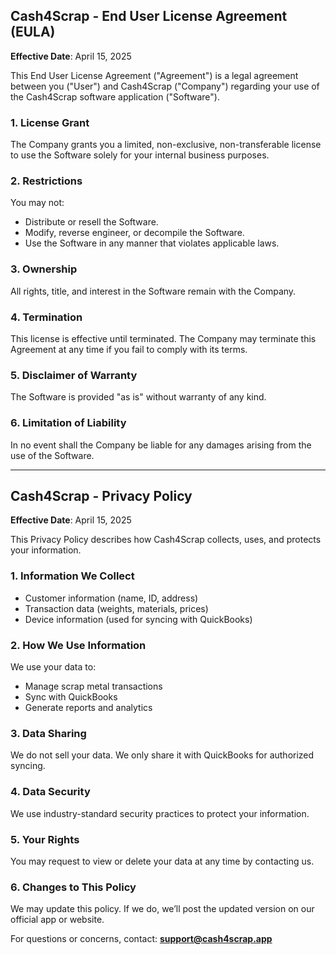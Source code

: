 ## Cash4Scrap - End User License Agreement (EULA)

**Effective Date**: April 15, 2025

This End User License Agreement ("Agreement") is a legal agreement between you ("User") and Cash4Scrap ("Company") regarding your use of the Cash4Scrap software application ("Software").

### 1. License Grant
The Company grants you a limited, non-exclusive, non-transferable license to use the Software solely for your internal business purposes.

### 2. Restrictions
You may not:
- Distribute or resell the Software.
- Modify, reverse engineer, or decompile the Software.
- Use the Software in any manner that violates applicable laws.

### 3. Ownership
All rights, title, and interest in the Software remain with the Company.

### 4. Termination
This license is effective until terminated. The Company may terminate this Agreement at any time if you fail to comply with its terms.

### 5. Disclaimer of Warranty
The Software is provided "as is" without warranty of any kind.

### 6. Limitation of Liability
In no event shall the Company be liable for any damages arising from the use of the Software.

---

## Cash4Scrap - Privacy Policy

**Effective Date**: April 15, 2025

This Privacy Policy describes how Cash4Scrap collects, uses, and protects your information.

### 1. Information We Collect
- Customer information (name, ID, address)
- Transaction data (weights, materials, prices)
- Device information (used for syncing with QuickBooks)

### 2. How We Use Information
We use your data to:
- Manage scrap metal transactions
- Sync with QuickBooks
- Generate reports and analytics

### 3. Data Sharing
We do not sell your data. We only share it with QuickBooks for authorized syncing.

### 4. Data Security
We use industry-standard security practices to protect your information.

### 5. Your Rights
You may request to view or delete your data at any time by contacting us.

### 6. Changes to This Policy
We may update this policy. If we do, we’ll post the updated version on our official app or website.

For questions or concerns, contact: **support@cash4scrap.app**

